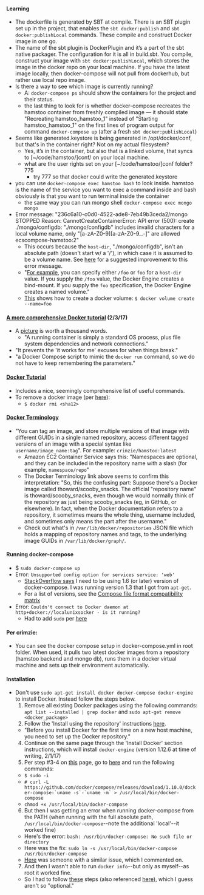 #### Learning
* The dockerfile is generated by SBT at compile.  There is an SBT plugin set up in the project, that enables the `sbt docker:publish` and `sbt docker:publishLocal` commands. These compile and construct Docker image in one go.
* The name of the sbt plugin is DockerPlugin and it’s a part of the sbt native packager.  The configuration for it is all in build.sbt.  You compile, construct your image with `sbt docker:publishLocal`, which stores the image in the docker repo on your local machine. If you have the latest image locally, then docker-compose will not pull from dockerhub, but rather use local repo image.
* Is there a way to see which image is currently running?
  * A: `docker-compose ps` should show the containers for the project and their status.
  * the last thing to look for is whether docker-compose recreates the hamstoo container from freshly compiled image — it should state "Recreating hamstoo_hamstoo_1" instead of "Starting hamstoo_hamstoo_1" on the first lines of program output for command `docker-compose up` (after a fresh `sbt docker:publishLocal`)
* Seems like generated.keystore is being generated in /opt/docker/conf, but that's in the container right?  Not on my actual filesystem?
  * Yes, it’s in the container, but also that is a linked volume, that syncs to [~/code/hamstoo/]conf/ on your local machine.
  * what are the user rights set on your [~/code/hamstoo/]conf folder? 775
    * try 777 so that docker could write the generated.keystore
* you can use `docker-compose exec hamstoo bash` to look inside. hamstoo is the name of the service you want to exec a command inside and bash obviously is that you want to run terminal inside the container
  * the same way you can run mongo shell `docker-compose exec mongo mongo`
* Error message: "236c6a10-c0d0-4522-ade8-7eb49b3ceda2/mongo    STOPPED Reason: CannotCreateContainerError: API error (500): create ./mongo/configdb: "./mongo/configdb" includes invalid characters for a local volume name, only "[a-zA-Z0-9][a-zA-Z0-9_.-]" are allowed          ecscompose-hamstoo:2"
  * This occurs because the `host-dir`, "./mongo/configdb", isn't an absolute path (doesn't start w/ a '/'), in which case it is assumed to be a volume name.  See [here](https://github.com/docker/docker/issues/17734) for a suggested improvement to this error message.
  * "[For example](https://docs.docker.com/engine/tutorials/dockervolumes/), you can specify either `/foo` or `foo` for a `host-dir` value. If you supply the `/foo` value, the Docker Engine creates a bind-mount. If you supply the `foo` specification, the Docker Engine creates a named volume."
  * [This](https://github.com/docker/docker/issues/19029) shows how to create a docker volume: `$ docker volume create --name=foo`

#### [A more comprehensive Docker tutorial](https://www.codementor.io/jquacinella/docker-and-docker-compose-for-local-development-and-small-deployments-ph4p434gb) (2/3/17)
* A [picture](https://cdn.filestackcontent.com/TTiK5t0SGS6ccM403PcQ) is worth a thousand words.
  * "A running container is simply a standard OS process, plus file system dependencies and network connections."
* "It prevents the 'it works for me' excuses for when things break."
* "a Docker Compose script to mimic the `docker run` command, so we do not have to keep remembering the parameters."

#### [Docker Tutorial](https://www.digitalocean.com/community/tutorials/how-to-install-and-use-docker-on-ubuntu-16-04)
* Includes a nice, seemingly comprehensive list of useful commands.
* To remove a docker image (per [here](https://www.digitalocean.com/community/tutorials/how-to-remove-docker-images-containers-and-volumes)):
  * `$ docker rmi <sha12>`

#### [Docker Terminology](http://blog.thoward37.me/articles/where-are-docker-images-stored/)
* "You can tag an image, and store multiple versions of that image with different GUIDs in a single named repository, access different tagged versions of an image with a special syntax like `username/image_name:tag`". For example: `crimzie/hamstoo:latest`
  * Amazon EC2 Container Service says this: "Namespaces are optional, and they can be included in the repository name with a slash (for example, `namespace/repo`"
  * The Docker Terminology link above seems to confirm this interpretation: "So, this the confusing part: Suppose there's a Docker image called thoward/scooby_snacks. The official "repository name" is thoward/scooby_snacks, even though we would normally think of the repository as just being scooby_snacks (eg, in GitHub, or elsewhere). In fact, when the Docker documentation refers to a repository, it sometimes means the whole thing, username included, and sometimes only means the part after the username."
  * Check out what's in `/var/lib/docker/repositories` JSON file which holds a mapping of repository names and tags, to the underlying image GUIDs in `/var/lib/docker/graph/`.

#### Running docker-compose
* $ `sudo docker-compose up`
* Error: `Unsupported config option for services service: 'web'`
  * [StackOverflow says](http://stackoverflow.com/questions/36724948/docker-compose-unsupported-config-option-for-services-service-web) I need to be using 1.6 (or later) version of docker-compose.  I was running version 1.3 that I got from `apt-get`.
  * For a list of versions, see the [Compose file format compatibility matrix](https://github.com/docker/compose/releases)
* Error: `Couldn't connect to Docker daemon at http+docker://localunixsocker - is it running?`
  * Had to add `sudo` per [here](https://forums.docker.com/t/cannot-connect-to-the-docker-daemon-is-the-docker-daemon-running-on-this-host/8925/4)

#### Per crimzie:
* You can see the docker compose setup in docker-compose.yml in root folder.  When used, it pulls two latest docker images from a repository (hamstoo backend and mongo db), runs them in a docker virtual machine and sets up their environment automatically.

#### Installation
* Don't use `sudo apt-get install docker docker-compose docker-engine` to install Docker.  Instead follow the steps below.
  1. Remove all existing Docker packages using the following commands: `apt list --installed | grep docker` and `sudo apt-get remove <docker_package>`
  2. Follow the 'Install using the repository' instructions [here](https://docs.docker.com/engine/installation/linux/ubuntu/).
    * "Before you install Docker for the first time on a new host machine, you need to set up the Docker repository."
  4. Continue on the same page through the 'Install Docker' section instructions, which will install `docker-engine` (version 1.12.6 at time of writing, 2/1/17)
  5. Per step #3-4 on [this](https://docs.docker.com/compose/install/) page, go to [here]() and run the following commands:
    * `$ sudo -i`
    * ``# curl -L https://github.com/docker/compose/releases/download/1.10.0/docker-compose-`uname -s`-`uname -m` > /usr/local/bin/docker-compose``
    * `chmod +x /usr/local/bin/docker-compose`
  6. But then I was getting an error when running docker-compose from the PATH (when running with the full absolute path, `/usr/local/bin/docker-compose`--note the additional 'local'--it worked fine)
    * Here's the error: `bash: /usr/bin/docker-compose: No such file or directory`
    * Here was the fix: `sudo ln -s /usr/local/bin/docker-compose /usr/bin/docker-compose`
    * [Here](http://superuser.com/questions/787897/docker-hello-world-example-doesnt-work-no-such-file-or-directory/789480) was someone with a similar issue, which I commented on.
  7. And then I wasn't able to run `docker info`--but only as myself--as root it worked fine.
    * So I had to follow [these](https://docs.docker.com/engine/installation/linux/linux-postinstall/) steps (also referenced [here](http://stackoverflow.com/questions/33562109/docker-command-cant-connect-to-docker-daemon)), which I guess aren't so "optional."